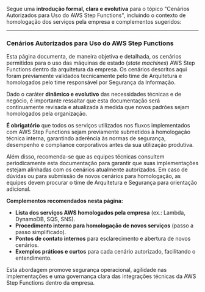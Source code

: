 Segue uma **introdução formal, clara e evolutiva** para o tópico "Cenários Autorizados para Uso do AWS Step Functions", incluindo o contexto de homologação dos serviços pela empresa e complementos sugeridos:

---

### **Cenários Autorizados para Uso do AWS Step Functions**

Esta página documenta, de maneira objetiva e detalhada, os cenários permitidos para o uso das máquinas de estado (*state machines*) AWS Step Functions dentro da arquitetura da empresa. Os cenários descritos aqui foram previamente validados tecnicamente pelo time de Arquitetura e homologados pelo time responsável por Segurança da Informação.

Dado o caráter **dinâmico e evolutivo** das necessidades técnicas e de negócio, é importante ressaltar que esta documentação será continuamente revisada e atualizada à medida que novos padrões sejam homologados pela organização.

**É obrigatório** que todos os serviços utilizados nos fluxos implementados com AWS Step Functions sejam previamente submetidos à homologação técnica interna, garantindo aderência às normas de segurança, desempenho e compliance corporativos antes da sua utilização produtiva.

Além disso, recomenda-se que as equipes técnicas consultem periodicamente esta documentação para garantir que suas implementações estejam alinhadas com os cenários atualmente autorizados. Em caso de dúvidas ou para submissão de novos cenários para homologação, as equipes devem procurar o time de Arquitetura e Segurança para orientação adicional.

**Complementos recomendados nesta página:**

- **Lista dos serviços AWS homologados pela empresa** (ex.: Lambda, DynamoDB, SQS, SNS).
- **Procedimento interno para homologação de novos serviços** (passo a passo simplificado).
- **Pontos de contato internos** para esclarecimento e abertura de novos cenários.
- **Exemplos práticos e curtos** para cada cenário autorizado, facilitando o entendimento.

Esta abordagem promove segurança operacional, agilidade nas implementações e uma governança clara das integrações técnicas da AWS Step Functions dentro da empresa.

